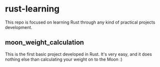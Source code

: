 # rust-learning
This repo is focused on learning Rust through any kind of practical projects development.

## moon_weight_calculation
This is the first basic project developed in Rust. It's very easy, and it does nothing else than calculating your weight on to the Moon :)